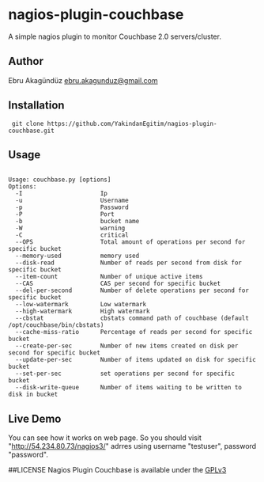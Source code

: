 # nagios-plugin-couchbase

A simple nagios plugin to monitor Couchbase 2.0 servers/cluster.

## Author
Ebru Akagündüz ebru.akagunduz@gmail.com

## Installation
<pre><code> git clone https://github.com/YakindanEgitim/nagios-plugin-couchbase.git</code></pre>

## Usage
<pre><code>
Usage: couchbase.py [options]
Options:
  -I                      Ip
  -u                      Username
  -p                      Password
  -P                      Port
  -b                      bucket name
  -W                      warning
  -C                      critical
  --OPS                   Total amount of operations per second for specific bucket
  --memory-used           memory used
  --disk-read             Number of reads per second from disk for specific bucket 
  --item-count            Number of unique active items 
  --CAS                   CAS per second for specific bucket
  --del-per-second        Number of delete operations per second for specific bucket
  --low-watermark         Low watermark
  --high-watermark        High watermark
  --cbstat                cbstats command path of couchbase (default /opt/couchbase/bin/cbstats)
  --cache-miss-ratio      Percentage of reads per second for specific bucket
  --create-per-sec        Number of new items created on disk per second for specific bucket
  --update-per-sec        Number of items updated on disk for specific bucket
  --set-per-sec           set operations per second for specific bucket
  --disk-write-queue      Number of items waiting to be written to disk in bucket
</code></pre>

## Live Demo
You can see how it works on web page. So you should visit "http://54.234.80.73/nagios3/" adrres using username "testuser", password "password".

##LICENSE
Nagios Plugin Couchbase is available under the [GPLv3](http://gplv3.fsf.org/)
